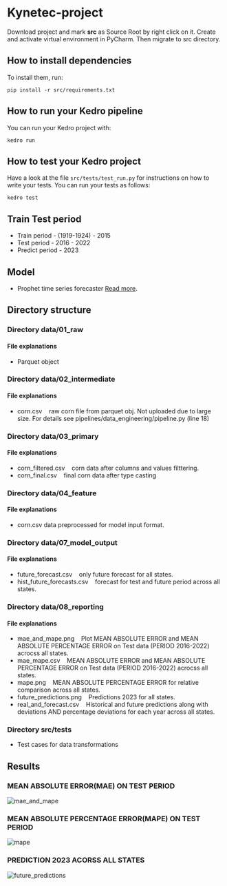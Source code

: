 # Kynetec-project

Download project and mark **src** as Source Root by right click on it.
Create and activate virtual environment in PyCharm. Then migrate to src directory.

## How to install dependencies

To install them, run:

```
pip install -r src/requirements.txt
```

## How to run your Kedro pipeline

You can run your Kedro project with:

```
kedro run
```

## How to test your Kedro project

Have a look at the file `src/tests/test_run.py` for instructions on how to write your tests. You can run your tests as follows:

```
kedro test
```

## Train Test period 

- Train period -    (1919-1924) - 2015
- Test period  -    2016 - 2022
- Predict period -  2023


## Model 

- Prophet time series forecaster [Read more](https://facebook.github.io/prophet/docs/quick_start.html).


## Directory structure  

### Directory data/01_raw

#### File explanations 

- Parquet object

### Directory data/02_intermediate

#### File explanations 

- corn.csv        &nbsp;&nbsp;      raw corn file from parquet obj.  Not uploaded due to large size. For details see pipelines/data_engineering/pipeline.py (line 18)

### Directory data/03_primary

#### File explanations 

- corn_filtered.csv   &nbsp;&nbsp;   corn data after columns and values filttering.
- corn_final.csv     &nbsp;&nbsp;    final corn data after type casting

### Directory data/04_feature

#### File explanations 

- corn.csv data preprocessed for model input format.

### Directory data/07_model_output

#### File explanations 

- future_forecast.csv    &nbsp;&nbsp;        only future forecast for all states.
- hist_future_forecasts.csv  &nbsp;&nbsp;    forecast for test and future period across all states.

### Directory data/08_reporting

#### File explanations 
- mae_and_mape.png &nbsp;&nbsp;          Plot MEAN ABSOLUTE ERROR and MEAN ABSOLUTE PERCENTAGE ERROR on Test data (PERIOD 2016-2022) acrocss all states.
- mae_mape.csv      &nbsp;&nbsp;         MEAN ABSOLUTE ERROR and MEAN ABSOLUTE PERCENTAGE ERROR on Test data (PERIOD 2016-2022) acrocss all states.
- mape.png           &nbsp;&nbsp;        MEAN ABSOLUTE PERCENTAGE ERROR for relative comparison across all states.
- future_predictions.png  &nbsp;&nbsp;   Predictions 2023 for all states.
- real_and_forecast.csv   &nbsp;&nbsp;   Historical and future predictions along with deviations AND percentage deviations for each year across all states.

### Directory src/tests
- Test cases for data transformations

## Results

### MEAN ABSOLUTE ERROR(MAE) ON TEST PERIOD

![mae_and_mape](https://user-images.githubusercontent.com/23450113/225747086-aad405c3-7536-4fce-bde1-ed624c7e7a37.png)


### MEAN ABSOLUTE PERCENTAGE ERROR(MAPE) ON TEST PERIOD 

![mape](https://user-images.githubusercontent.com/23450113/225747114-3d4e6df3-67fe-4c49-bd38-61a5118bad0d.png)


### PREDICTION 2023 ACORSS ALL STATES

![future_predictions](https://user-images.githubusercontent.com/23450113/225773553-122d1713-d359-42f6-b7fe-3f2b23effc05.png)



